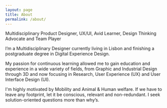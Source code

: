 ```yaml
---
layout: page
title: About
permalink: /about/
---
```


Multidisciplinary Product Designer, UX/UI, Avid Learner, Design Thinking Advocate and Team Player

I’m a Multidisciplinary Designer currently living in Lisbon and finishing a postgraduate degree in Digital Experience Design.

My passion for continuous learning allowed me to gain education and experience in a wide variety of fields, from Graphic and Industrial Design through 3D and now focusing in Research, User Experience (UX) and User Interface Design (UI).

I'm highly motivated by Mobility and Animal & Human welfare. If we have to leave any footprint, let it be conscious, relevant and non-redundant. I seek solution-oriented questions more than why’s.